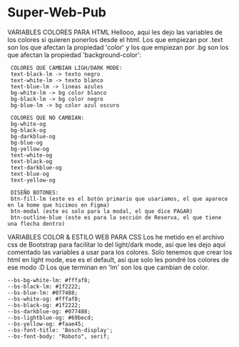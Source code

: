 # Super-Web-Pub
 
VARIABLES COLORES PARA HTML
     Hellooo, aquí les dejo las variables de los colores si quieren ponerlos desde el html. Los que empiezan por .text son los que afectan la propiedad 'color' y los que empiezan por .bg son los que afectan la propiedad 'background-color':

     COLORES QUE CAMBIAN LIGH/DARK MODE:
     text-black-lm -> texto negro 
     text-white-lm -> texto blanco
     text-blue-lm -> lineas azules 
     bg-white-lm -> bg color blanco
     bg-black-lm -> bg color negro
     bg-blue-lm -> bg color azul oscuro

     COLORES QUE NO CAMBIAN:
     bg-white-og 
     bg-black-og 
     bg-darkblue-og 
     bg-blue-og 
     bg-yellow-og
     text-white-og
     text-black-og
     text-darkblue-og
     text-blue-og
     text-yellow-og

     DISEÑO BOTONES:
     btn-fill-lm (este es el botón primario que usariamos, el que aparece en la home que hicimos en Figma)
     btn-modal (este es solo para la modal, el que dice PAGAR)
     btn-outline-blue (este es para la sección de Reserva, el que tiene una flecha dentro)
   

VARIABLES COLOR & ESTILO WEB PARA CSS
    Los he metido en el archivo css de Bootstrap para facilitar lo del light/dark mode, así que les dejo aquí comentado las variables a usar para los colores. Solo tenemos que crear los html en light mode, ese es el default, así que solo les pondré los colores de ese modo :D
    Los que terminan en 'lm' son los que cambian de color. 

    --bs-bg-white-lm: #fffaf8;
    --bs-black-lm: #1f2222;
    --bs-blue-lm: #077488;
    --bs-white-og: #fffaf8;
    --bs-black-og: #1f2222;
    --bs-darkblue-og: #077488;
    --bs-lightblue-og: #69becd;
    --bs-yellow-og: #faae45;
    --bs-font-title: 'Bosch-display';
    --bs-font-body: "Roboto", serif;
